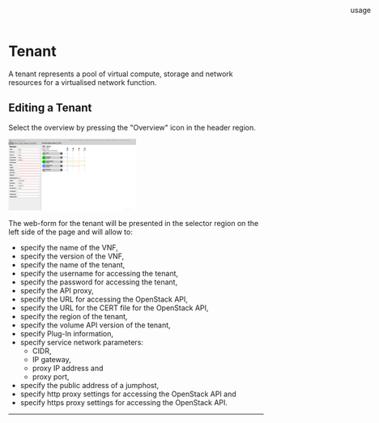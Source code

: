 Tenant
======

A tenant represents a pool of virtual compute, storage and network resources for a virtualised network function.

Editing a Tenant
----------------

Select the overview by pressing the "Overview" icon in the header region.

<img src="images/overview.png" alt="Overview" width="50%"/>

The web-form for the tenant will be presented in the selector region on the left side of the page and will allow to:

* specify the name of the VNF,
* specify the version of the VNF,
* specify the name of the tenant,
* specify the username for accessing the tenant,
* specify the password for accessing the tenant,
* specify the API proxy,
* specify the URL for accessing the OpenStack API,
* specify the URL for the CERT file for the OpenStack API,
* specify the region of the tenant,
* specify the volume API version of the tenant,
* specify Plug-In information,
* specify service network parameters:
  * CIDR,
  * IP gateway,
  * proxy IP address and
  * proxy port,
* specify the public address of a jumphost,
* specify http proxy settings for accessing the OpenStack API and
* specify https proxy settings for accessing the OpenStack API.

-----

<div style="z-index:100; position: fixed; top: 16px; right: 16px;"><a style="text-decoration: none;" href="index.html?usage.md">usage</a></div>

